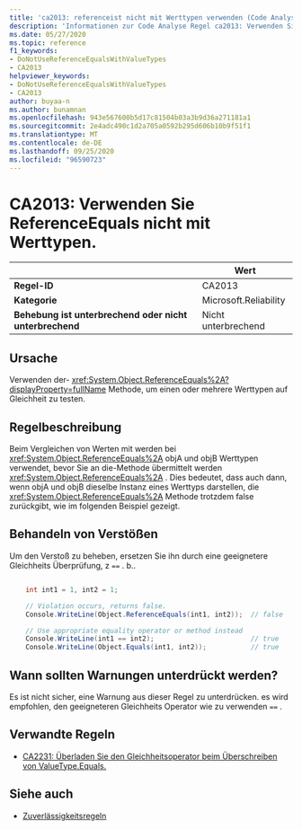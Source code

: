 ```yaml
---
title: 'ca2013: referenceist nicht mit Werttypen verwenden (Code Analyse)'
description: 'Informationen zur Code Analyse Regel ca2013: Verwenden Sie referenceist nicht mit Werttypen.'
ms.date: 05/27/2020
ms.topic: reference
f1_keywords:
- DoNotUseReferenceEqualsWithValueTypes
- CA2013
helpviewer_keywords:
- DoNotUseReferenceEqualsWithValueTypes
- CA2013
author: buyaa-n
ms.author: bunamnan
ms.openlocfilehash: 943e567600b5d17c81504b03a3b9d36a271181a1
ms.sourcegitcommit: 2e4adc490c1d2a705a0592b295d606b10b9f51f1
ms.translationtype: MT
ms.contentlocale: de-DE
ms.lasthandoff: 09/25/2020
ms.locfileid: "96590723"
---
```

# <a name="ca2013-do-not-use-referenceequals-with-value-types"></a>CA2013: Verwenden Sie ReferenceEquals nicht mit Werttypen.

| | Wert |
|-|-|
| **Regel-ID** |CA2013|
| **Kategorie** |Microsoft.Reliability|
| **Behebung ist unterbrechend oder nicht unterbrechend** |Nicht unterbrechend|

## <a name="cause"></a>Ursache

Verwenden der- <xref:System.Object.ReferenceEquals%2A?displayProperty=fullName> Methode, um einen oder mehrere Werttypen auf Gleichheit zu testen.

## <a name="rule-description"></a>Regelbeschreibung

Beim Vergleichen von Werten mit werden bei <xref:System.Object.ReferenceEquals%2A> objA und objB Werttypen verwendet, bevor Sie an die-Methode übermittelt werden <xref:System.Object.ReferenceEquals%2A> . Dies bedeutet, dass auch dann, wenn objA und objB dieselbe Instanz eines Werttyps darstellen, die <xref:System.Object.ReferenceEquals%2A> Methode trotzdem false zurückgibt, wie im folgenden Beispiel gezeigt.

## <a name="how-to-fix-violations"></a>Behandeln von Verstößen

Um den Verstoß zu beheben, ersetzen Sie ihn durch eine geeignetere Gleichheits Überprüfung, z `==` . b..

```csharp

    int int1 = 1, int2 = 1;

    // Violation occurs, returns false.
    Console.WriteLine(Object.ReferenceEquals(int1, int2));  // false

    // Use appropriate equality operator or method instead
    Console.WriteLine(int1 == int2);                        // true
    Console.WriteLine(Object.Equals(int1, int2));           // true
```

## <a name="when-to-suppress-warnings"></a>Wann sollten Warnungen unterdrückt werden?

Es ist nicht sicher, eine Warnung aus dieser Regel zu unterdrücken. es wird empfohlen, den geeigneteren Gleichheits Operator wie zu verwenden `==` .

## <a name="related-rules"></a>Verwandte Regeln

- [CA2231: Überladen Sie den Gleichheitsoperator beim Überschreiben von ValueType.Equals.](CA2231.md)

## <a name="see-also"></a>Siehe auch

- [Zuverlässigkeitsregeln](reliability-warnings.md)
